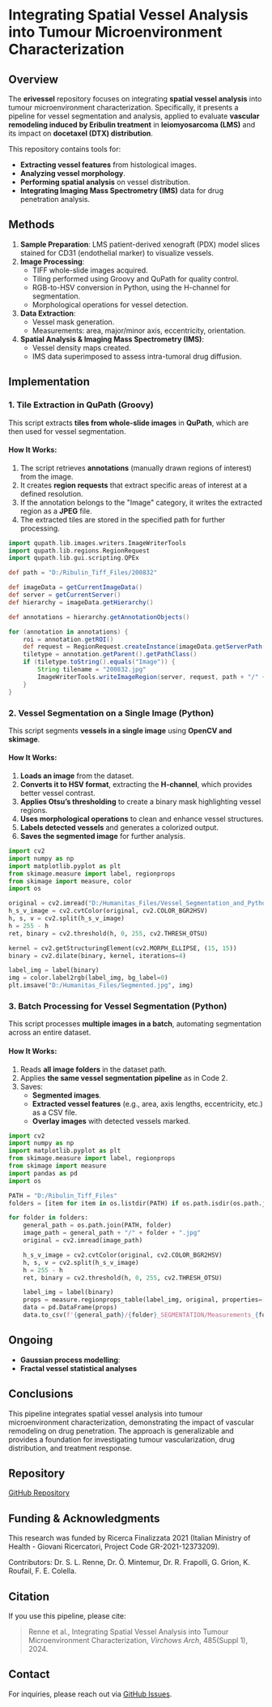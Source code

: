 # Integrating Spatial Vessel Analysis into Tumour Microenvironment Characterization

## Overview
The **erivessel** repository focuses on integrating **spatial vessel analysis** into tumour microenvironment characterization. Specifically, it presents a pipeline for vessel segmentation and analysis, applied to evaluate **vascular remodeling induced by Eribulin treatment** in **leiomyosarcoma (LMS)** and its impact on **docetaxel (DTX) distribution**.

This repository contains tools for:
- **Extracting vessel features** from histological images.
- **Analyzing vessel morphology**.
- **Performing spatial analysis** on vessel distribution.
- **Integrating Imaging Mass Spectrometry (IMS)** data for drug penetration analysis.

## Methods
1. **Sample Preparation**: LMS patient-derived xenograft (PDX) model slices stained for CD31 (endothelial marker) to visualize vessels.
2. **Image Processing**:
   - TIFF whole-slide images acquired.
   - Tiling performed using Groovy and QuPath for quality control.
   - RGB-to-HSV conversion in Python, using the H-channel for segmentation.
   - Morphological operations for vessel detection.
3. **Data Extraction**:
   - Vessel mask generation.
   - Measurements: area, major/minor axis, eccentricity, orientation.
4. **Spatial Analysis & Imaging Mass Spectrometry (IMS)**:
   - Vessel density maps created.
   - IMS data superimposed to assess intra-tumoral drug diffusion.

## Implementation

### **1. Tile Extraction in QuPath (Groovy)**
This script extracts **tiles from whole-slide images** in **QuPath**, which are then used for vessel segmentation.

#### **How It Works:**
1. The script retrieves **annotations** (manually drawn regions of interest) from the image.
2. It creates **region requests** that extract specific areas of interest at a defined resolution.
3. If the annotation belongs to the "Image" category, it writes the extracted region as a **JPEG** file.
4. The extracted tiles are stored in the specified path for further processing.

```groovy
import qupath.lib.images.writers.ImageWriterTools
import qupath.lib.regions.RegionRequest
import qupath.lib.gui.scripting.QPEx

def path = "D:/Ribulin_Tiff_Files/200832"

def imageData = getCurrentImageData()
def server = getCurrentServer()
def hierarchy = imageData.getHierarchy()

def annotations = hierarchy.getAnnotationObjects()

for (annotation in annotations) {
    roi = annotation.getROI()
    def request = RegionRequest.createInstance(imageData.getServerPath(), 2, roi)
    tiletype = annotation.getParent().getPathClass()
    if (tiletype.toString().equals("Image")) {
        String tilename = "200832.jpg"
        ImageWriterTools.writeImageRegion(server, request, path + "/" + tilename);
    }
}
```

### **2. Vessel Segmentation on a Single Image (Python)**
This script segments **vessels in a single image** using **OpenCV and skimage**.

#### **How It Works:**
1. **Loads an image** from the dataset.
2. **Converts it to HSV format**, extracting the **H-channel**, which provides better vessel contrast.
3. **Applies Otsu’s thresholding** to create a binary mask highlighting vessel regions.
4. **Uses morphological operations** to clean and enhance vessel structures.
5. **Labels detected vessels** and generates a colorized output.
6. **Saves the segmented image** for further analysis.

```python
import cv2
import numpy as np
import matplotlib.pyplot as plt
from skimage.measure import label, regionprops
from skimage import measure, color
import os

original = cv2.imread("D:/Humanitas_Files/Vessel_Segmentation_and_Python_Files/Ribulin_Tiff_Files/195320/195320.jpg")
h_s_v_image = cv2.cvtColor(original, cv2.COLOR_BGR2HSV)
h, s, v = cv2.split(h_s_v_image)
h = 255 - h
ret, binary = cv2.threshold(h, 0, 255, cv2.THRESH_OTSU)

kernel = cv2.getStructuringElement(cv2.MORPH_ELLIPSE, (15, 15))
binary = cv2.dilate(binary, kernel, iterations=4)

label_img = label(binary)
img = color.label2rgb(label_img, bg_label=0)
plt.imsave("D:/Humanitas_Files/Segmented.jpg", img)
```

### **3. Batch Processing for Vessel Segmentation (Python)**
This script processes **multiple images in a batch**, automating segmentation across an entire dataset.

#### **How It Works:**
1. Reads **all image folders** in the dataset path.
2. Applies **the same vessel segmentation pipeline** as in Code 2.
3. Saves:
   - **Segmented images**.
   - **Extracted vessel features** (e.g., area, axis lengths, eccentricity, etc.) as a CSV file.
   - **Overlay images** with detected vessels marked.

```python
import cv2
import numpy as np
import matplotlib.pyplot as plt
from skimage.measure import label, regionprops
from skimage import measure
import pandas as pd
import os

PATH = "D:/Ribulin_Tiff_Files"
folders = [item for item in os.listdir(PATH) if os.path.isdir(os.path.join(PATH, item))]

for folder in folders:
    general_path = os.path.join(PATH, folder)
    image_path = general_path + "/" + folder + ".jpg"
    original = cv2.imread(image_path)

    h_s_v_image = cv2.cvtColor(original, cv2.COLOR_BGR2HSV)
    h, s, v = cv2.split(h_s_v_image)
    h = 255 - h
    ret, binary = cv2.threshold(h, 0, 255, cv2.THRESH_OTSU)

    label_img = label(binary)
    props = measure.regionprops_table(label_img, original, properties=["area", "axis_major_length", "axis_minor_length", "eccentricity", "orientation"])
    data = pd.DataFrame(props)
    data.to_csv(f'{general_path}/{folder}_SEGMENTATION/Measurements_{folder}.csv', index=True)
```

## Ongoing
- **Gaussian process modelling**:
- **Fractal vessel statistical analyses**

## Conclusions
This pipeline integrates spatial vessel analysis into tumour microenvironment characterization, demonstrating the impact of vascular remodeling on drug penetration. The approach is generalizable and provides a foundation for investigating tumour vascularization, drug distribution, and treatment response.

## Repository
[GitHub Repository](https://github.com/slrenne/erivessel)

## Funding & Acknowledgments
This research was funded by Ricerca Finalizzata 2021 (Italian Ministry of Health - Giovani Ricercatori, Project Code GR-2021-12373209). 

Contributors: Dr. S. L. Renne, Dr. Ö. Mintemur, Dr. R. Frapolli, G. Grion, K. Roufail, F. E. Colella.

## Citation
If you use this pipeline, please cite:
> Renne et al., Integrating Spatial Vessel Analysis into Tumour Microenvironment Characterization, *Virchows Arch*, 485(Suppl 1), 2024.

## Contact
For inquiries, please reach out via [GitHub Issues](https://github.com/slrenne/erivessel/issues).
